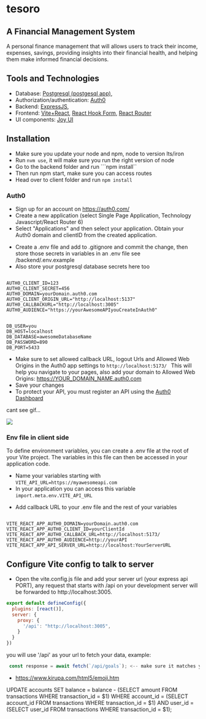 # tesoro

## A Financial Management System

A personal finance management that will allows users to track their income, expenses, savings, providing insights into their financial health, and helping them make informed financial decisions.

## Tools and Technologies

- Database: [Postgresql (postgesql app)](https://postgresapp.com/),
- Authorization/authentication: [Auth0](https://auth0.com/?utm_content=usbranded-auth0-auth0homepage&utm_source=google&utm_campaign=amer_namer_can_all_ciam-all_dg-ao_auth0_display_google_static-image_retarget_SitewideRemarketing_utm2&utm_medium=cpc&utm_id=aNK4z000000UCTUGA4&gad_source=1&gclid=EAIaIQobChMI6su00OWChgMVARitBh3Oewg1EAAYASAAEgIWafD_BwE)
- Backend: [ExpressJS](https://expressjs.com/en/starter/installing.html),
- Frontend: [Vite+React](https://vitejs.dev/guide/), [React Hook Form](https://react-hook-form.com/get-started), [React Router](https://reactrouter.com/en/main/start/overview)
- UI components: [Joy UI](https://mui.com/joy-ui/getting-started/installation/)

## Installation

- Make sure you update your node and npm, node to version lts/iron
- Run ```nvm use```, it will make sure you run the right version of node
- Go to the backend folder and run ```npm install``
- Then run npm start, make sure you can access routes
- Head over to client folder and run ```npm install```

### Auth0

- Sign up for an account on https://auth0.com/
- Create a new application (select Single Page Application, Technology Javascript/React Router 6)
- Select "Applications" and then select your application. Obtain your Auth0 domain and clientID from the created application. 

<!-- <img src="https://github.com/IngridGdesigns/tesoro/blob/main/instructions/createNewApi.gif" width="50%" height="50%"> -->

- Create a .env file and add to .gitignore and commit the change, then store those secrets in variables in an .env file see /backend/.env.example
- Also store your postgresql database secrets here too

```.env

AUTH0_CLIENT_ID=123
AUTH0_CLIENT_SECRET=456
AUTH0_DOMAIN=yourDomain.auth0.com
AUTH0_CLIENT_ORIGIN_URL="http://localhost:5137"
AUTH0_CALLBACKURL="http://localhost:3005"
AUTH0_AUDIENCE="https://yourAwesomeAPIyouCreateInAuth0"


DB_USER=you
DB_HOST=localhost
DB_DATABASE=awesomeDatabaseName
DB_PASSWORD=890
DB_PORT=5433

```

- Make sure to set allowed callback URL, logout Urls and Allowed Web Origins in the Auth0 app settings to ```http://localhost:5173/ ``` This will help you navigate to your pages, also add your domain to Allowed Web Origins: https://YOUR_DOMAIN_NAME.auth0.com
- Save your changes
- To protect your API, you must register an API using the [Auth0 Dashboard](https://auth0.com/docs/get-started/auth0-overview/set-up-apis)

cant see gif...

![](https://github.com/IngridGdesigns/tesoro/blob/main/instructions/createNewApi.gif)


### Env file in client side

To define environment variables, you can create a .env file at the root of your Vite project. The variables in this file can then be accessed in your application code.
- Name your variables starting with ```VITE_API_URL=https://myawesomeapi.com```
- In your application you can access this variable ```import.meta.env.VITE_API_URL```

* Add callback URL to your .env file and the rest of your variables

```.env

VITE_REACT_APP_AUTH0_DOMAIN=yourDomain.auth0.com
VITE_REACT_APP_AUTH0_CLIENT_ID=yourClientId
VITE_REACT_APP_AUTH0_CALLBACK_URL=http://localhost:5173/ 
VITE_REACT_APP_AUTH0_AUDIENCE=http://yourAPI
VITE_REACT_APP_API_SERVER_URL=http://localhost:YourServerURL

```

## Configure Vite config to talk to server

- Open the vite.config.js file and add your server url (your express api PORT), any request that starts with /api on your development server will be forwarded to http://localhost:3005.

```javascript
export default defineConfig({
  plugins: [react()],
  server: {
    proxy: {
      '/api': "http://localhost:3005",
    }
  }
})
```

you will use '/api' as your url to fetch your data, example:

```javascript
 const response = await fetch(`/api/goals`); <-- make sure it matches your server route
 ```


- https://www.kirupa.com/html5/emoji.htm


UPDATE accounts
SET balance = balance - (SELECT amount FROM transactions WHERE transaction_id = $1)
WHERE account_id = (SELECT account_id FROM transactions WHERE transaction_id = $1)
  AND user_id = (SELECT user_id FROM transactions WHERE transaction_id = $1);
